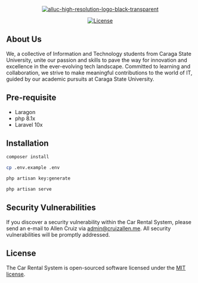 <p align="center"><a href="https://github.com/AlienWolfX/CarRental"><img src="https://i.postimg.cc/fWKbm44c/alluc-high-resolution-logo-black-transparent.png" alt="alluc-high-resolution-logo-black-transparent"></a></p>

<p align="center">
<a href="https://packagist.org/packages/laravel/framework"><img src="https://img.shields.io/packagist/l/laravel/framework" alt="License"></a>
</p>

## About Us

We, a collective of Information and Technology students from Caraga State University, unite our passion and skills to pave the way for innovation and excellence in the ever-evolving tech landscape. Committed to learning and collaboration, we strive to make meaningful contributions to the world of IT, guided by our academic pursuits at Caraga State University.

## Pre-requisite

-   Laragon
-   php 8.1x
-   Laravel 10x

## Installation

```bash
composer install
```

```bash
cp .env.example .env
```

```bash
php artisan key:generate
```

```bash
php artisan serve
```

## Security Vulnerabilities

If you discover a security vulnerability within the Car Rental System, please send an e-mail to Allen Cruiz via [admin@cruizallen.me](mailto:admin@cruizallen.me). All security vulnerabilities will be promptly addressed.

## License

The Car Rental System is open-sourced software licensed under the [MIT license](https://opensource.org/licenses/MIT).
